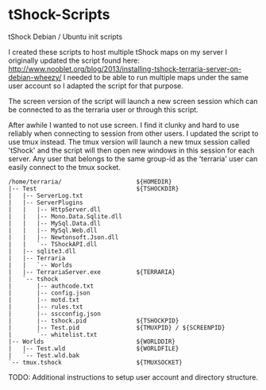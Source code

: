 tShock-Scripts
==============

tShock Debian / Ubuntu init scripts

I created these scripts to host multiple tShock maps on my server
I originally updated the script found here: http://www.nooblet.org/blog/2013/installing-tshock-terraria-server-on-debian-wheezy/
I needed to be able to run multiple maps under the same user account so I adapted the script for that purpose.

The screen version of the script will launch a new screen session which can be connected to as the terraria user or through this script.

After awhile I wanted to not use screen. I find it clunky and hard to use reliably when connecting to session from other users.
I updated the script to use tmux instead. The tmux version will launch a new tmux session called 'tShock' and the script will then open new windows in this session for each server.
Any user that belongs to the same group-id as the 'terraria' user can easily connect to the tmux socket.

```
/home/terraria/						${HOMEDIR}
|-- Test							${TSHOCKDIR}
|   |-- ServerLog.txt
|   |-- ServerPlugins
|   |   |-- HttpServer.dll
|   |   |-- Mono.Data.Sqlite.dll
|   |   |-- MySql.Data.dll
|   |   |-- MySql.Web.dll
|   |   |-- Newtonsoft.Json.dll
|   |   `-- TShockAPI.dll
|   |-- sqlite3.dll
|   |-- Terraria
|   |   `-- Worlds
|   |-- TerrariaServer.exe			${TERRARIA}
|   `-- tshock
|       |-- authcode.txt
|       |-- config.json
|       |-- motd.txt
|       |-- rules.txt
|       |-- sscconfig.json
|       |-- tshock.pid				${TSHOCKPID}
|       |-- Test.pid				${TMUXPID} / ${SCREENPID}
|       `-- whitelist.txt
|-- Worlds							${WORLDDIR}
|   |-- Test.wld					${WORLDFILE}
|   `-- Test.wld.bak
`-- tmux.tshock						${TMUXSOCKET}
```

TODO: Additional instructions to setup user account and directory structure.
